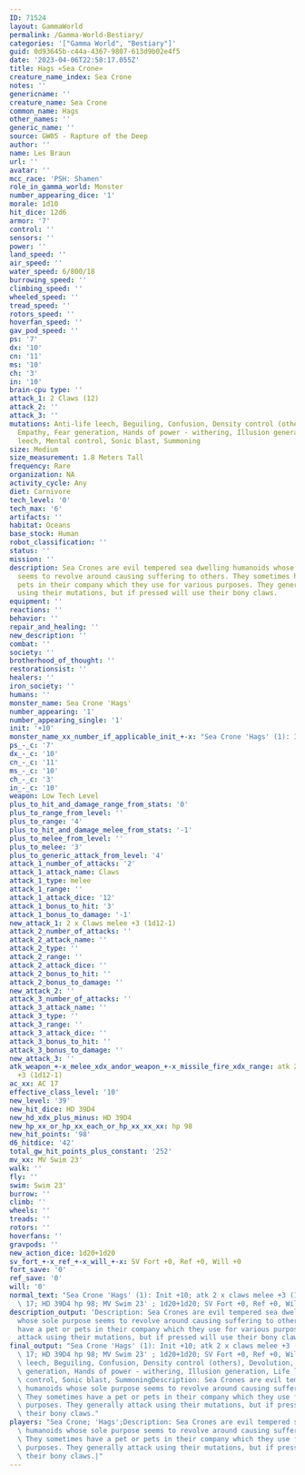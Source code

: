 ```yaml
---
ID: 71524
layout: GammaWorld
permalink: /Gamma-World-Bestiary/
categories: '["Gamma World", "Bestiary"]'
guid: 0d93645b-c44a-4367-9807-613d9b02e4f5
date: '2023-04-06T22:58:17.055Z'
title: Hags «Sea Crone»
creature_name_index: Sea Crone
notes: ''
genericname: ''
creature_name: Sea Crone
common_name: Hags
other_names: ''
generic_name: ''
source: GW05 - Rapture of the Deep
author: ''
name: Les Braun
url: ''
avatar: ''
mcc_race: 'PSH: Shamen'
role_in_gamma_world: Monster
number_appearing_dice: '1'
morale: 1d10
hit_dice: 12d6
armor: '7'
control: ''
sensors: ''
power: ''
land_speed: ''
air_speed: ''
water_speed: 6/800/18
burrowing_speed: ''
climbing_speed: ''
wheeled_speed: ''
tread_speed: ''
rotors_speed: ''
hoverfan_speed: ''
gav_pod_speed: ''
ps: '7'
dx: '10'
cn: '11'
ms: '10'
ch: '3'
in: '10'
brain-cpu type: ''
attack_1: 2 Claws (12)
attack_2: ''
attack_3: ''
mutations: Anti-life leech, Beguiling, Confusion, Density control (others), Devolution,
  Empathy, Fear generation, Hands of power - withering, Illusion generation, Life
  leech, Mental control, Sonic blast, Summoning
size: Medium
size_measurement: 1.8 Meters Tall
frequency: Rare
organization: NA
activity_cycle: Any
diet: Carnivore
tech_level: '0'
tech_max: '6'
artifacts: ''
habitat: Oceans
base_stock: Human
robot_classification: ''
status: ''
mission: ''
description: Sea Crones are evil tempered sea dwelling humanoids whose sole purpose
  seems to revolve around causing suffering to others. They sometimes have a pet or
  pets in their company which they use for various purposes. They generally attack
  using their mutations, but if pressed will use their bony claws.
equipment: ''
reactions: ''
behavior: ''
repair_and_healing: ''
new_description: ''
combat: ''
society: ''
brotherhood_of_thought: ''
restorationsist: ''
healers: ''
iron_society: ''
humans: ''
monster_name: Sea Crone 'Hags'
number_appearing: '1'
number_appearing_single: '1'
init: '+10'
monster_name_xx_number_if_applicable_init_+-x: "Sea Crone 'Hags' (1): Init +10"
ps_-_c: '7'
dx_-_c: '10'
cn_-_c: '11'
ms_-_c: '10'
ch_-_c: '3'
in_-_c: '10'
weapon: Low Tech Level
plus_to_hit_and_damage_range_from_stats: '0'
plus_to_range_from_level: ''
plus_to_range: '4'
plus_to_hit_and_damage_melee_from_stats: '-1'
plus_to_melee_from_level: ''
plus_to_melee: '3'
plus_to_generic_attack_from_level: '4'
attack_1_number_of_attacks: '2'
attack_1_attack_name: Claws
attack_1_type: melee
attack_1_range: ''
attack_1_attack_dice: '12'
attack_1_bonus_to_hit: '3'
attack_1_bonus_to_damage: '-1'
new_attack_1: 2 x Claws melee +3 (1d12-1)
attack_2_number_of_attacks: ''
attack_2_attack_name: ''
attack_2_type: ''
attack_2_range: ''
attack_2_attack_dice: ''
attack_2_bonus_to_hit: ''
attack_2_bonus_to_damage: ''
new_attack_2: ''
attack_3_number_of_attacks: ''
attack_3_attack_name: ''
attack_3_type: ''
attack_3_range: ''
attack_3_attack_dice: ''
attack_3_bonus_to_hit: ''
attack_3_bonus_to_damage: ''
new_attack_3: ''
atk_weapon_+-x_melee_xdx_andor_weapon_+-x_missile_fire_xdx_range: atk 2 x claws melee
  +3 (1d12-1)
ac_xx: AC 17
effective_class_level: '10'
new_level: '39'
new_hit_dice: HD 39D4
new_hd_xdx_plus_minus: HD 39D4
new_hp_xx_or_hp_xx_each_or_hp_xx_xx_xx: hp 98
new_hit_points: '98'
d6_hitdice: '42'
total_gw_hit_points_plus_constant: '252'
mv_xx: MV Swim 23'
walk: ''
fly: ''
swim: Swim 23'
burrow: ''
climb: ''
wheels: ''
treads: ''
rotors: ''
hoverfans: ''
gravpods: ''
new_action_dice: 1d20+1d20
sv_fort_+-x_ref_+-x_will_+-x: SV Fort +0, Ref +0, Will +0
fort_save: '0'
ref_save: '0'
will: '0'
normal_text: "Sea Crone 'Hags' (1): Init +10; atk 2 x claws melee +3 (1d12-1); AC\
  \ 17; HD 39D4 hp 98; MV Swim 23' ; 1d20+1d20; SV Fort +0, Ref +0, Will +0"
description_output: 'Description: Sea Crones are evil tempered sea dwelling humanoids
  whose sole purpose seems to revolve around causing suffering to others. They sometimes
  have a pet or pets in their company which they use for various purposes. They generally
  attack using their mutations, but if pressed will use their bony claws.'
final_output: "Sea Crone 'Hags' (1): Init +10; atk 2 x claws melee +3 (1d12-1); AC\
  \ 17; HD 39D4 hp 98; MV Swim 23' ; 1d20+1d20; SV Fort +0, Ref +0, Will +0Anti-life\
  \ leech, Beguiling, Confusion, Density control (others), Devolution, Empathy, Fear\
  \ generation, Hands of power - withering, Illusion generation, Life leech, Mental\
  \ control, Sonic blast, SummoningDescription: Sea Crones are evil tempered sea dwelling\
  \ humanoids whose sole purpose seems to revolve around causing suffering to others.\
  \ They sometimes have a pet or pets in their company which they use for various\
  \ purposes. They generally attack using their mutations, but if pressed will use\
  \ their bony claws."
players: "Sea Crone; 'Hags';Description: Sea Crones are evil tempered sea dwelling\
  \ humanoids whose sole purpose seems to revolve around causing suffering to others.\
  \ They sometimes have a pet or pets in their company which they use for various\
  \ purposes. They generally attack using their mutations, but if pressed will use\
  \ their bony claws.|"
---
```

</br>